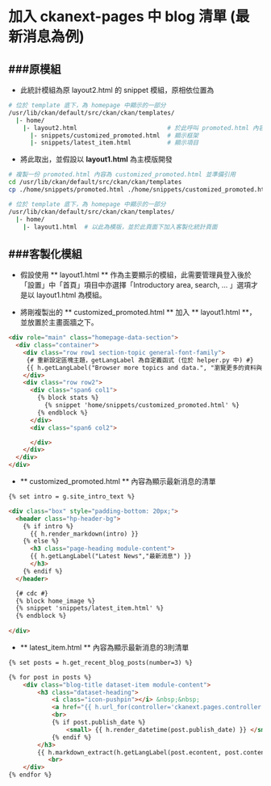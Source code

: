 # 加入 ckanext-pages 中 blog 清單 (最新消息為例)

<script type="text/javascript" src="../js/general.js"></script>

###原模組
---

* 此統計模組為原 layout2.html 的 snippet 模組，原相依位置為

```bash
# 位於 template 底下，為 homepage 中顯示的一部分
/usr/lib/ckan/default/src/ckan/ckan/templates/
  |- home/
    |- layout2.html                         # 於此呼叫 promoted.html 內容
      |- snippets/customized_promoted.html  # 顯示框架
      |- snippets/latest_item.html          # 顯示項目
```

* 將此取出，並假設以 **layout1.html** 為主模版開發

```bash
# 複製一份 promoted.html 內容為 customized_promoted.html 並準備引用
cd /usr/lib/ckan/default/src/ckan/ckan/templates
cp ./home/snippets/promoted.html ./home/snippets/customized_promoted.html

# 位於 template 底下，為 homepage 中顯示的一部分
/usr/lib/ckan/default/src/ckan/ckan/templates/
  |- home/
    |- layout1.html  # 以此為模版，並於此頁面下加入客製化統計頁面
```

###客製化模組
---

* 假設使用 ** layout1.html ** 作為主要顯示的模組，此需要管理員登入後於「設置」中「首頁」項目中亦選擇「Introductory area, search, ... 」選項才是以 layout1.html 為模組。

* 將剛複製出的 ** customized_promoted.html ** 加入 ** layout1.html **，並放置於主畫面牆之下。

```html
<div role="main" class="homepage-data-section">
  <div class="container">
    <div class="row row1 section-topic general-font-family">
     {# 重新設定區塊主題，getLangLabel 為自定義函式 (位於 helper.py 中) #}
     {{ h.getLangLabel("Browser more topics and data.", "瀏覽更多的資料與內容") }}
    </div>
    <div class="row row2">
      <div class="span6 col1">
        {% block stats %}
          {% snippet 'home/snippets/customized_promoted.html' %}
        {% endblock %}
      </div>
      <div class="span6 col2">

      </div>
    </div>
  </div>
</div>
```

* ** customized_promoted.html ** 內容為顯示最新消息的清單

```html
{% set intro = g.site_intro_text %}

<div class="box" style="padding-bottom: 20px;">
  <header class="hp-header-bg">
    {% if intro %}
      {{ h.render_markdown(intro) }}
    {% else %}
      <h3 class="page-heading module-content">
      {{ h.getLangLabel("Latest News","最新消息") }}
      </h3>
    {% endif %}
  </header>

  {# cdc #} 
  {% block home_image %}
  {% snippet 'snippets/latest_item.html' %}
  {% endblock %}
  
</div>
```

* ** latest_item.html ** 內容為顯示最新消息的3則清單

```html
{% set posts = h.get_recent_blog_posts(number=3) %}

{% for post in posts %}
    <div class="blog-title dataset-item module-content">
        <h3 class="dataset-heading">
            <i class="icon-pushpin"></i> &nbsp;&nbsp;
            <a href="{{ h.url_for(controller='ckanext.pages.controller:PagesController', action='blog_show', page='/' + post.name) }}">{{ h.getLangLabel(post.ename,post.cname) }}</a>
            <br>
            {% if post.publish_date %}
                <small> {{ h.render_datetime(post.publish_date) }} </small>
            {% endif %}
        </h3>
        {{ h.markdown_extract(h.getLangLabel(post.econtent, post.content))| truncate(50) }}
           <br>
    </div>
{% endfor %}
```



